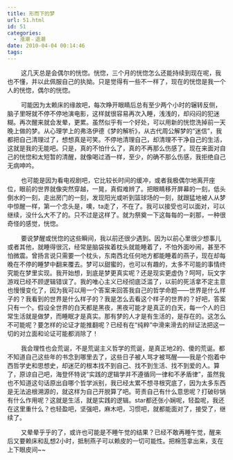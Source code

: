 ```yaml
---
title: 形而下的梦
url: 51.html
id: 51
categories:
  - 漲潮﹣退潮
date: 2010-04-04 00:14:46
tags:
---
```


        这几天总是会偶尔的恍惚。恍惚，三个月的恍惚怎么还能持续到现在呢，我也不懂，并以此佩服自己的执拗。只是觉得有一些不一样了，现在的恍惚是我一个人的恍惚，偶尔的恍惚。

        可能因为太赖床的缘故吧，每次睁开眼睛后总有至少两个小时的辗转反侧，脑子里呀就不停不停地演电影，这样就很容易再次入睡，浅浅的，却闷闷的犯迷糊。再次醒来就会发晕，更累。虽然似乎有一个好处，可以用新的恍惚洗掉前一天晚上做的梦。从心理学上的弗洛伊德《梦的解析》，从古代周公解梦的“迷信”，我都把自己清理过了，想想真是可笑。不停地清理自己，却清理不干净自己的生活，这就是我的无能吧。只是，真的不怕什么了，真的不再那么伤感了。现在来面对自己的恍惚和太短暂的清醒，就像喝过酒一样，至少，的确不那么伤感，我拒绝自己无病呻吟。

        也可能是因为看电视剧吧，它比较长时间的缓冲，或者我极偶尔地离开座位，眼前的世界就像突然穿越，一晃，真假难辨了。把眼睛移开屏幕的一刻，低头倒水的一刻，走出房门的一刻，发现阳光或听到篮球场的一刻，就跟猛地被人从梦中惊醒一样，第一个念头是，噢，ta走了，不在了。我可以接受也可以面对，可以继续，没什么大不了的。只不过是这样了。就为祭奠一下这每每的一刹那，一种很奇怪的感觉，恍惚。

        要说梦醒或恍惚的这些瞬间，我以前还很少遇到。因为以前心里很少想事儿或者其他，就睡得很沉，经常是脑袋挨着枕头就能睡着了，不怕外面吵闹，甚至不怕微震。曾扬言说只需要一个枕头，东南西北任何地方都能睡着的燕子，现在却每晚在不停的睡梦中翻来覆去。梦可以甜蜜的，也可以有趣的，太多不可能的事情终究能在梦里实现。我开始想，到底是梦更真实呢？还是现实更虚伪？呵呵，玩文字游戏已经不顾逻辑错误了。我的唯心主义已经彻底泛滥了，以前的死活拿不定主意也慢慢变化了，因为我可以用一个答案来回答我自己的哲学命题——世界是什么样子的？我看到的世界是什么样子的？我是怎么去看这个样子的世界的？好吧，答案只有一个。假设全世界的白天都是黑夜，黑夜可能才是真正的白天，每一个人的日常生活就是做梦，而睡眠才是真实。那有梦的人才是有生活的，是存在的。这怎么不可能呢？要怎样的论证才能推翻呢？已经有在“纯粹”中滑来滑去的辩证法把这一切的对立面和论证可能都消除了！

        我会理性也会荒诞，不是荒诞主义哲学的荒诞，是真正地2的、傻的荒诞。都不知道自己这些年的书念到哪里去了，这些日子被人骂才被骂醒——我是个抱着中西哲学史和思想史，却迷茫的根本找不到自己、找不到生活、找不到爱的人。算了，原谅自己吧，海登怀特说“实践的逻辑学并不遵循同一律和不矛盾律”，虽然我也不知道这句话原出自哪个哲学派别，我已经太累不想寻根究底了，因为太多东西是无法追根溯源的，就这样为自己开脱算了吧。苛责自己有什么意思呢？打破砂锅有什么作用呢？这就是生活，就是实践的逻辑。star都还张小娴呢，轻盈呢，我还在这里重什么？也轻盈吧，坚强吧，麻木吧，习惯吧，就都能面对了，接受了，继续了。

        又晕晕乎乎的了，或许也可能是不睡午觉的结果？已经不敢再睡午觉，醒来后又要赖床和乱想2小时，抵制燕子可以赖皮的一切可能性。把棉签拿出来，支在上下眼皮间~~
